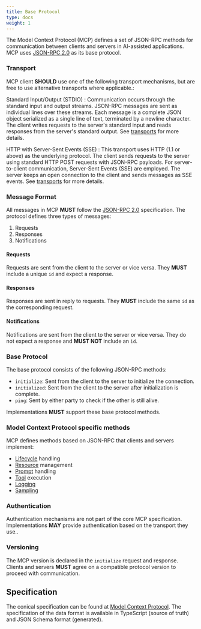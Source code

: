```yaml
---
title: Base Protocol
type: docs
weight: 1
---
```


The Model Context Protocol (MCP) defines a set of JSON-RPC methods for communication between clients and servers in AI-assisted applications. MCP uses [JSON-RPC 2.0](https://www.jsonrpc.org/specification) as its base protocol.

### Transport

MCP client **SHOULD** use one of the following transport mechanisms, but are free to use alternative transports where applicable.:

Standard Input/Output (STDIO)
: Communication occurs through the standard input and output streams. JSON-RPC
  messages are sent as individual lines over these streams. Each message is a
  complete JSON object serialized as a single line of text, terminated by a
  newline character. The client writes requests to the server's standard input
  and reads responses from the server's standard output.  See [transports](transports.md) for more details.

HTTP with Server-Sent Events (SSE)
: This transport uses HTTP (1.1 or above) as the underlying protocol. The client sends
  requests to the server using standard HTTP POST requests with JSON-RPC
  payloads. For server-to-client communication, Server-Sent Events (SSE) are
  employed. The server keeps an open connection to the client and sends
  messages as SSE events. See [transports](transports.md) for more details.

### Message Format

All messages in MCP **MUST** follow the [JSON-RPC 2.0](https://www.jsonrpc.org/specification) specification. The protocol defines three types of messages:

1. Requests
2. Responses
3. Notifications

#### Requests

Requests are sent from the client to the server or vice versa. They **MUST** include a unique `id` and expect a response.

#### Responses

Responses are sent in reply to requests. They **MUST** include the same `id` as the corresponding request.

#### Notifications

Notifications are sent from the client to the server or vice versa. They do not expect a response and **MUST NOT** include an `id`.

### Base Protocol

The base protocol consists of the following JSON-RPC methods:

- `initialize`: Sent from the client to the server to initialize the connection.
- `initialized`: Sent from the client to the server after initialization is complete.
- `ping`: Sent by either party to check if the other is still alive.

Implementations **MUST** support these base protocol methods.

### Model Context Protocol specific methods

MCP defines methods based on JSON-RPC that clients and servers implement:

- [Lifecycle](lifecycle.md) handling
- [Resource](resources.md) management
- [Prompt](prompts.md) handling
- [Tool](tools.md) execution
- [Logging](logging.md)
- [Sampling](sampling.md)

### Authentication

Authentication mechanisms are not part of the core MCP specification. Implementations **MAY** provide authentication based on the transport they use..

### Versioning

The MCP version is declared in the `initialize` request and response. Clients and servers **MUST** agree on a compatible protocol version to proceed with communication.

## Specification

The conical specification can be found at [Model Context Protocol](http://github.com/modelcontextprotocol/spec/tree/main/spec/schema.ts). The specification of the data format
is available in TypeScript (source of truth) and JSON Schema format (generated).
